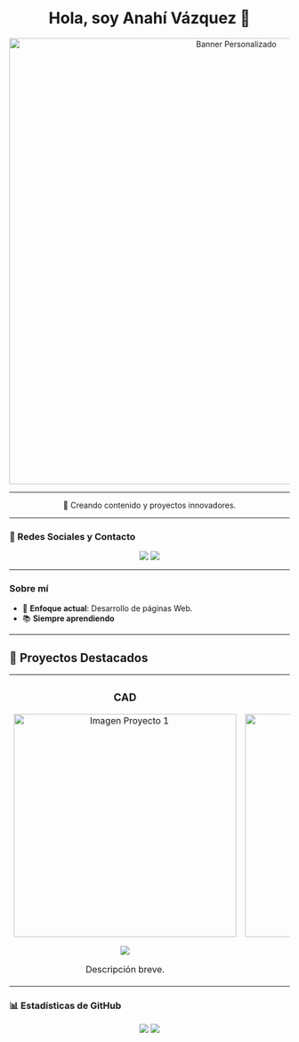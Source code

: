 <h1 align="center">Hola, soy Anahí Vázquez 👋</h1>

<p align="center">
  <img src="https://i.imgur.com/19a4nxB.png" alt="Banner Personalizado" width="800px">
</p>

---

<p align="center">
  🚀 Creando contenido y proyectos innovadores. <br>
</p>

---

### 🔗 Redes Sociales y Contacto
<p align="center">
  <a href="mailto:05centella@gmail.com"><img src="https://img.shields.io/badge/Gmail-D14836?style=for-the-badge&logo=gmail&logoColor=white"></a>
  <a href="https://www.linkedin.com/in/anahi-vp" target="_blank"><img src="https://img.shields.io/badge/LinkedIn-0077B5?style=for-the-badge&logo=linkedin&logoColor=white"></a>
</p>

---

### Sobre mí
- 🎯 **Enfoque actual**: Desarrollo de páginas Web.
- 📚 **Siempre aprendiendo**

---

## 🌟 Proyectos Destacados

<table>
<tr>
<td width="50%">
<h3 align="center">CAD</h3>
<div align="center">
<a href="https://github.com/Centella126/CAD" target="_blank"><img src="https://i.imgur.com/bMFM01F.jpeg" width="400" alt="Imagen Proyecto 1"></a>
<p>
<a href="https://github.com/TUPROYECTO" target="_blank">
<img src="https://img.shields.io/badge/C%C3%93DIGO-ff9?style=for-the-badge&logo=github&logoColor=black">
</a>
</p>
<p>Descripción breve.</p>
</div>
</td>

<td width="50%">
<h3 align="center">[Proyecto 2]</h3>
<div align="center">
<a href="https://github.com/TUPROYECTO2" target="_blank"><img src="https://i.imgur.com/IMAGEN_PROYECTO2.png" width="400" alt="Imagen Proyecto 2"></a>
<p>
<a href="https://github.com/TUPROYECTO2" target="_blank">
<img src="https://img.shields.io/badge/C%C3%93DIGO-80ffaa?style=for-the-badge&logo=github&logoColor=black">
</a>
</p>
<p>Breve explicación.</p>
</div>
</td>
</tr>
</table>

### 📊 Estadísticas de GitHub
<p align="center">
  <img src="https://github-readme-stats.vercel.app/api?username=Centella126&show_icons=true&theme=radical">
  <img src="https://github-readme-stats.vercel.app/api/top-langs/?username=Centella126&layout=compact&theme=radical">
</p>


